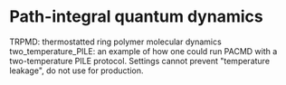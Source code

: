 Path-integral quantum dynamics 
=================================================

TRPMD: thermostatted ring polymer molecular dynamics
two_temperature_PILE: an example of how one could run PACMD with a two-temperature PILE protocol. Settings cannot prevent "temperature leakage", do not use for production.
